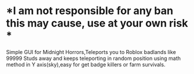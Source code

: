*I am not responsible for any ban this may cause, use at your own risk *
==========

Simple GUI for Midnight Horrors,Teleports you to Roblox badlands like 99999 Studs away and keeps teleporting in random position using math method in Y axis(sky),easy for get badge killers or farm survivals.

